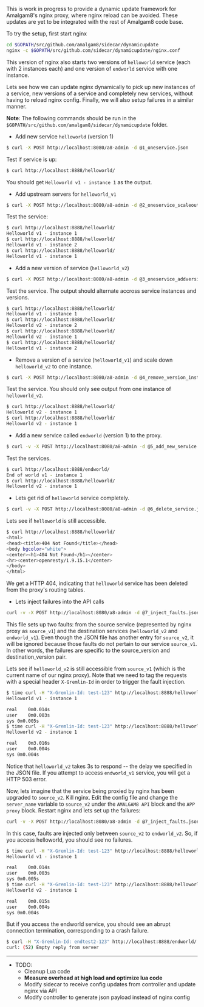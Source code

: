This is work in progress to provide a dynamic update framework for 
Amalgam8's nginx proxy, where nginx reload can be avoided. These updates 
are yet to be integrated with the rest of Amalgam8 code base.

To try the setup, first start nginx

```bash
cd $GOPATH/src/github.com/amalgam8/sidecar/dynamicupdate
nginx -c $GOPATH/src/github.com/sidecar/dynamicupdate/nginx.conf
```

This version of nginx also starts two versions of `helloworld` service
(each with 2 instances each) and one version of `endworld` service with
one instance. 

Lets see how we can update nginx dynamically to pick up new instances of
a service, new versions of a service and completely new services, without
having to reload nginx config. Finally, we will also setup failures in a
similar manner.

**Note**: The following commands should be run in the
`$GOPATH/src/github.com/amalgam8/sidecar/dynamicupdate` folder.

- Add new service `helloworld` (version 1)

```bash
$ curl -X POST http://localhost:8080/a8-admin -d @1_oneservice.json
```

Test if service is up:

```bash
$ curl http://localhost:8888/helloworld/
```

You should get `Helloworld v1 - instance 1` as the output.

- Add upstream servers for `helloworld_v1`

```bash
$ curl -X POST http://localhost:8080/a8-admin -d @2_oneservice_scaleout.json
```

Test the service:

```bash
$ curl http://localhost:8888/helloworld/
Helloworld v1 - instance 1
$ curl http://localhost:8888/helloworld/
Helloworld v1 - instance 2
$ curl http://localhost:8888/helloworld/
Helloworld v1 - instance 1
```

- Add a new version of service (`helloworld_v2`)

```bash
$ curl -X POST http://localhost:8080/a8-admin -d @3_oneservice_addversion.json
```

Test the service. The output should alternate accross service instances and
versions.

```bash
$ curl http://localhost:8888/helloworld/
Helloworld v1 - instance 1
$ curl http://localhost:8888/helloworld/
Helloworld v2 - instance 2
$ curl http://localhost:8888/helloworld/
Helloworld v2 - instance 1
$ curl http://localhost:8888/helloworld/
Helloworld v1 - instance 2
```

- Remove a version of a service (`helloworld_v1`) and scale down
  `helloworld_v2` to one instance.
  
```bash
$ curl -X POST http://localhost:8080/a8-admin -d @4_remove_version_instance.json
```

Test the service. You should only see output from one instance of
`helloworld_v2`.

```bash
$ curl http://localhost:8888/helloworld/
Helloworld v2 - instance 1
$ curl http://localhost:8888/helloworld/
Helloworld v2 - instance 1
```

- Add a new service called `endworld` (version 1) to the proxy. 

```bash
$ curl -v -X POST http://localhost:8080/a8-admin -d @5_add_new_service.json
```

Test the services.

```bash
$ curl http://localhost:8888/endworld/
End of world v1 - instance 1
$ curl http://localhost:8888/helloworld/
Helloworld v2 - instance 1
```

- Lets get rid of `helloworld` service completely.

```bash
$ curl -v -X POST http://localhost:8080/a8-admin -d @6_delete_service.json
```

Lets see if `helloworld` is still accessible.

```bash
$ curl http://localhost:8888/helloworld/
<html>
<head><title>404 Not Found</title></head>
<body bgcolor="white">
<center><h1>404 Not Found</h1></center>
<hr><center>openresty/1.9.15.1</center>
</body>
</html>
```

We get a HTTP 404, indicating that `helloworld` service has been deleted
from the proxy's routing tables.

- Lets inject failures into the API calls

```bash
curl -v -X POST http://localhost:8080/a8-admin -d @7_inject_faults.json
```

This file sets up two faults: from the source service (represented by
nginx proxy as `source_v1`) and the destination services (`helloworld_v2` and
`endworld_v1`). Even though the JSON file has another entry for
`source_v2`, it will be ignored because those faults do not pertain to our
service `source_v1`.  In other words, the failures are specific to the
source_version and destination_version pair.

Lets see if `helloworld_v2` is still accessible from `source_v1` (which is
the current name of our nginx proxy). Note that we need to tag the requests
with a special header `X-Gremlin-Id` in order to trigger the fault injection.

```bash
$ time curl -H "X-Gremlin-Id: test-123" http://localhost:8888/helloworld/
Helloworld v1 - instance 1

real	0m0.014s
user	0m0.003s
sys	0m0.005s
$ time curl -H "X-Gremlin-Id: test-123" http://localhost:8888/helloworld/
Helloworld v2 - instance 1

real	0m3.016s
user	0m0.004s
sys	0m0.004s
```

Notice that `helloworld_v2` takes 3s to respond -- the delay we specified
in the JSON file. If you attempt to access `endworld_v1` service, you will
get a HTTP 503 error.

Now, lets imagine that the service being proxied by nginx has been upgraded
to `source_v2`. Kill nginx. Edit the config file and change the `server_name`
variable to `source_v2` under the `AMALGAM8 API` block and the `APP proxy`
block. Restart nginx and lets set up the failures:

```bash
curl -v -X POST http://localhost:8080/a8-admin -d @7_inject_faults.json
```

In this case, faults are injected only between `source_v2` to
`endworld_v2`. So, if you access helloworld, you should see no failures.

```bash
$ time curl -H "X-Gremlin-Id: test-123" http://localhost:8888/helloworld/
Helloworld v1 - instance 1

real	0m0.014s
user	0m0.003s
sys	0m0.005s
$ time curl -H "X-Gremlin-Id: test-123" http://localhost:8888/helloworld/
Helloworld v2 - instance 1

real	0m0.015s
user	0m0.004s
sys	0m0.004s
```

But if you access the endworld service, you should see an abrupt connection
termination, corresponding to a crash failure.

```bash
$ curl -H "X-Gremlin-Id: endtest2-123" http://localhost:8888/endworld/
curl: (52) Empty reply from server
```

---

* TODO:
  - Cleanup Lua code
  - **Measure overhead at high load and optimize lua code**
  - Modify sidecar to receive config updates from controller and update nginx via API
  - Modify controller to generate json payload instead of nginx config

